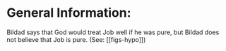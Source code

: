 # General Information:

Bildad says that God would treat Job well if he was pure, but Bildad does not believe that Job is pure. (See: [[figs-hypo]])